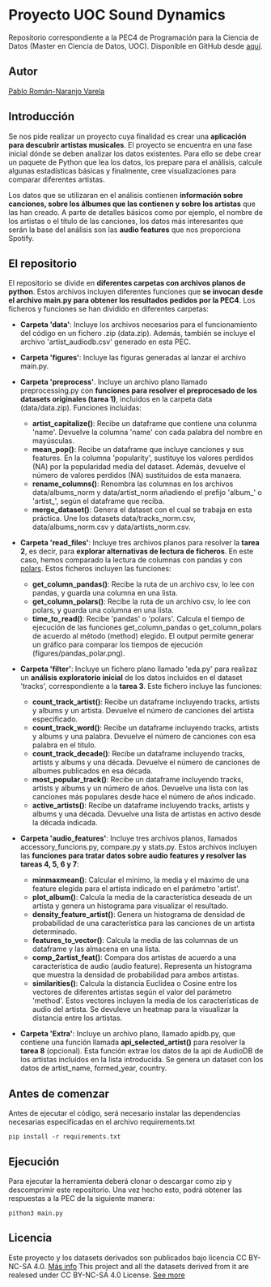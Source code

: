 # Proyecto UOC Sound Dynamics

Repositorio correspondiente a la PEC4 de Programación para la Ciencia de Datos (Master en Ciencia de Datos, UOC). Disponible en GitHub desde [aquí](https://github.com/PabloRomanjo/UOC_Sound_Dynamics).

## Autor

[Pablo Román-Naranjo Varela](https://es.linkedin.com/in/pablo-rom%C3%A1n-naranjo-varela-22741860)

## Introducción

Se nos pide realizar un proyecto cuya finalidad es crear una **aplicación para descubrir artistas musicales**. El proyecto se encuentra en una fase inicial dónde se deben analizar los datos existentes. Para ello se debe crear un paquete de Python que lea los datos, los prepare para el análisis, calcule algunas estadísticas básicas y finalmente, cree visualizaciones para comparar diferentes artistas.

Los datos que se utilizaran en el análisis contienen **información sobre canciones, sobre los álbumes que las contienen y sobre los artistas** que las han creado. A parte de detalles básicos como por ejemplo, el nombre de los artistas o el título de las canciones, los datos más interesantes que serán la base del análisis son las **audio features** que nos proporciona Spotify.

## El repositorio

El repositorio se divide en **diferentes carpetas con archivos planos de python**. Estos archivos incluyen diferentes funciones que **se invocan desde el archivo main.py para obtener los resultados pedidos por la PEC4**. Los ficheros y funciones se han dividido en diferentes carpetas:

+ **Carpeta 'data'**: Incluye los archivos necesarios para el funcionamiento del código en un fichero .zip (data.zip). Además, también se incluye el archivo 'artist_audiodb.csv' generado en esta PEC.

+ **Carpeta 'figures'**: Incluye las figuras generadas al lanzar el archivo main.py.

+ **Carpeta 'preprocess'**. Incluye un archivo plano llamado preprocessing.py con **funciones para resolver el preprocesado de los datasets originales (tarea 1)**, incluidos en la carpeta data (data/data.zip). Funciones incluidas:
  + **artist_capitalize()**: Recibe un dataframe que contiene una colunma 'name'. Devuelve la columna 'name' con cada palabra del nombre en mayúsculas.
  + **mean_pop()**:  Recibe un dataframe que incluye canciones y sus features. En la columna 'popularity', sustituye los valores perdidos (NA) por la popularidad media del dataset. Además, devuelve el número de valores perdidos (NA) sustituidos de esta manaera.
  + **rename_columns()**: Renombra las columnas en los archivos data/albums_norm y data/artist_norm añadiendo el prefijo 'album_' o 'artist_', según el dataframe que reciba.
  + **merge_dataset()**: Genera el dataset con el cual se trabaja en esta práctica. Une los datasets data/tracks_norm.csv, data/albums_norm.csv y data/artists_norm.csv.


+ **Carpeta 'read_files'**: Incluye tres archivos planos para resolver la **tarea 2**, es decir, para **explorar alternativas de lectura de ficheros**. En este caso, hemos comparado la lectura de columnas con pandas y con [polars](https://github.com/pola-rs/polars). Estos ficheros incluyen las funciones:
  + **get_column_pandas()**: Recibe la ruta de un archivo csv, lo lee con pandas, y guarda una columna en una lista.
  + **get_column_polars()**: Recibe la ruta de un archivo csv, lo lee con polars, y guarda una columna en una lista.
  + **time_to_read()**: Recibe 'pandas' o 'polars'. Calcula el tiempo de ejecución de las funciones get_column_pandas o get_column_polars de acuerdo al método (method) elegido. El output permite generar un gráfico para comparar los tiempos de ejecución (figures/pandas_polar.png).


+ **Carpeta 'filter'**: Incluye un fichero plano llamado 'eda.py' para realizaz un **análisis exploratorio inicial** de los datos incluidos en el dataset 'tracks', correspondiente a la **tarea 3**. Este fichero incluye las funciones:
  + **count_track_artist()**: Recibe un dataframe incluyendo tracks, artists y albums y un artista. Devuelve el número de canciones del artísta especificado.
  + **count_track_word()**: Recibe un dataframe incluyendo tracks, artists y albums y una palabra. Devuelve el número de canciones con esa palabra en el título.
  + **count_track_decade()**: Recibe un dataframe incluyendo tracks, artists y albums y una década. Devuelve el número de canciones de albumes publicados en esa década.
  + **most_popular_track()**: Recibe un dataframe incluyendo tracks, artists y albums y un número de años. Devuelve una lista con las canciones más populares desde hace el número de años indicado.
  + **active_artists()**: Recibe un dataframe incluyendo tracks, artists y albums y una década. Devuelve una lista de artistas en activo desde la década indicada.


+ **Carpeta 'audio_features'**: Incluye tres archivos planos, llamados accessory_funcions.py, compare.py y stats.py. Estos archivos incluyen las **funciones para tratar datos sobre audio features y resolver las tareas 4, 5, 6 y 7**:
  + **minmaxmean()**: Calcular el mínimo, la media y el máximo de una feature elegida para el artista indicado en el parámetro 'artist'.
  + **plot_album()**: Calcula la media de la característica deseada de un artista y genera un histograma para visualizar el resultado.
  + **density_feature_artist()**: Genera un histograma de densidad de probabilidad de una característica para las canciones de un artista determinado.
  + **features_to_vector()**: Calcula la media de las columnas de un dataframe y las almacena en una lista.
  + **comp_2artist_feat()**: Compara dos artistas de acuerdo a una característica de audio (audio feature). Representa un histograma que muestra la densidad de probabilidad para ambos artistas.
  + **similarities()**: Calcula la distancia Euclidea o Cosine entre los vectores de diferentes artistas según el valor del parámetro 'method'. Estos vectores incluyen la media de los características de audio del artista. Se devuleve un heatmap para la visualizar la distancia entre los artistas.
  
+ **Carpeta 'Extra'**: Incluye un archivo plano, llamado apidb.py, que contiene una función llamada **api_selected_artist()** para resolver la **tarea 8** (opcional). Esta función extrae los datos de la api de AudioDB de los artistas incluidos en la lista introducida. Se genera un dataset con los datos de artist_name, formed_year, country.

## Antes de comenzar

Antes de ejecutar el código, será necesario instalar las dependencias necesarias especificadas en el archivo requirements.txt

```
pip install -r requirements.txt
```

## Ejecución

Para ejecutar la herramienta deberá clonar o descargar como zip y descomprimir este repositorio. Una vez hecho esto, podrá obtener las respuestas a la PEC de la siguiente manera:

```
pithon3 main.py
```

## Licencia
Este proyecto y los datasets derivados son publicados bajo licencia CC BY-NC-SA 4.0. [Más info](https://github.com/avicenteg/euraxess_scraping/blob/master/LICENSE.md)
This project and all the datasets derived from it are realesed under CC BY-NC-SA 4.0 License. [See more](https://github.com/PabloRomanjo/UOC_Sound_Dynamics/blob/main/LICENSE.md)



